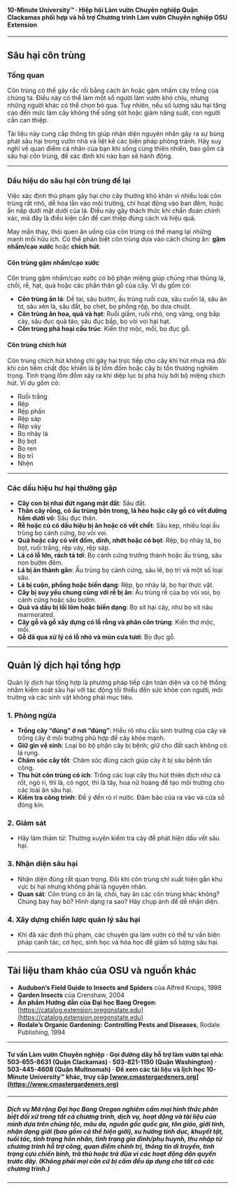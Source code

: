 #### 10-Minute University™ · Hiệp hội Làm vườn Chuyên nghiệp Quận Clackamas phối hợp và hỗ trợ Chương trình Làm vườn Chuyên nghiệp OSU Extension

---

## Sâu hại côn trùng

### Tổng quan

Côn trùng có thể gây rắc rối bằng cách ăn hoặc gặm nhấm cây trồng của chúng ta. Điều này có thể làm một số người làm vườn khó chịu, nhưng những người khác có thể chọn bỏ qua. Tuy nhiên, nếu số lượng sâu hại tăng cao đến mức làm cây không thể sống sót hoặc giảm năng suất, con người cần can thiệp.

Tài liệu này cung cấp thông tin giúp nhận diện nguyên nhân gây ra sự bùng phát sâu hại trong vườn nhà và liệt kê các biện pháp phòng tránh. Hãy suy nghĩ về quan điểm cá nhân của bạn khi sống cùng thiên nhiên, bao gồm cả sâu hại côn trùng, để xác định khi nào bạn sẽ hành động.

---

### Dấu hiệu do sâu hại côn trùng để lại

Việc xác định thủ phạm gây hại cho cây thường khó khăn vì nhiều loài côn trùng rất nhỏ, dễ hòa lẫn vào môi trường, chỉ hoạt động vào ban đêm, hoặc ẩn nấp dưới mặt dưới của lá. Điều này gây thách thức khi chẩn đoán chính xác, mà đây là điều kiện cần để can thiệp đúng cách và hiệu quả.

May mắn thay, thói quen ăn uống của côn trùng có thể mang lại những manh mối hữu ích. Có thể phân biệt côn trùng dựa vào cách chúng ăn: **gặm nhấm/cạo xước** hoặc **chích hút**.

#### Côn trùng gặm nhấm/cạo xước

Côn trùng gặm nhấm/cạo xước có bộ phận miệng giúp chúng nhai thủng lá, chồi, rễ, hạt, quả hoặc các phần thân gỗ của cây. Ví dụ gồm có:

- **Côn trùng ăn lá**: Dế tai, sâu bướm, ấu trùng ruồi cưa, sâu cuốn lá, sâu ăn tơ, sâu xén lá, sâu đất, bọ chét, bọ phồng rộp, bọ dưa chuột.
- **Côn trùng ăn hoa, quả và hạt**: Ruồi giấm, ruồi nhỏ, ong vàng, ong bắp cày, sâu đục quả táo, sâu đục bắp, bọ vòi voi hại hạt.
- **Côn trùng phá hoại cấu trúc**: Kiến thợ mộc, mối, bọ đục gỗ.

#### Côn trùng chích hút

Côn trùng chích hút không chỉ gây hại trực tiếp cho cây khi hút nhựa mà đôi khi còn tiêm chất độc khiến lá bị lốm đốm hoặc cây bị tổn thương nghiêm trọng. Tình trạng lốm đốm xảy ra khi diệp lục bị phá hủy bởi bộ miệng chích hút. Ví dụ gồm có:

- Ruồi trắng
- Rệp
- Rệp phấn
- Rệp sáp
- Rệp vảy
- Bọ nhảy lá
- Bọ bọt
- Bọ ren
- Bọ trĩ
- Nhện

---

### Các dấu hiệu hư hại thường gặp

- **Cây con bị nhai đứt ngang mặt đất**: Sâu đất.
- **Thân cây rỗng, có ấu trùng bên trong, lá héo hoặc cây gỗ có vết đường hầm dưới vỏ**: Sâu đục thân.
- **Rễ hoặc củ có dấu hiệu bị ăn hoặc có vết chết**: Sâu kẹp, nhiều loại ấu trùng bọ cánh cứng, bọ vòi voi.
- **Quả hoặc cây có vết đốm, dính, nhớt hoặc có bọt**: Rệp, bọ nhảy lá, bọ bọt, ruồi trắng, rệp vảy, rệp sáp.
- **Lá có lỗ lớn, rách tả tơi**: Bọ cánh cứng trưởng thành hoặc ấu trùng, sâu non bướm đêm.
- **Lá bị ăn thành gân**: Ấu trùng bọ cánh cứng, sâu lê, bọ trĩ và một số loại sâu.
- **Lá bị cuộn, phồng hoặc biến dạng**: Rệp, bọ nhảy lá, bọ hại thực vật.
- **Cây bị suy yếu chung cùng với rễ bị ăn**: Ấu trùng rễ của bọ vòi voi, bọ cánh cứng hoặc sâu bướm.
- **Quả và dâu bị lồi lõm hoặc biến dạng**: Bọ xít hại cây, như bọ xít nâu marmorated.
- **Cây gỗ và gỗ xây dựng có lỗ rỗng và phân côn trùng**: Kiến thợ mộc, mối.
- **Gỗ đã qua xử lý có lỗ nhỏ và mùn cưa tươi**: Bọ đục gỗ.

---

## Quản lý dịch hại tổng hợp

Quản lý dịch hại tổng hợp là phương pháp tiếp cận toàn diện và có hệ thống nhằm kiểm soát sâu hại với tác động tối thiểu đến sức khỏe con người, môi trường và các sinh vật không phải mục tiêu.

### 1. Phòng ngừa

- **Trồng cây “đúng” ở nơi “đúng”**: Hiểu rõ nhu cầu sinh trưởng của cây và trồng cây ở môi trường phù hợp để cây khỏe mạnh.
- **Giữ gìn vệ sinh**: Loại bỏ bộ phận cây bị bệnh; giữ cho đất sạch không có lá rụng.
- **Chăm sóc cây tốt**: Chăm sóc đúng cách giúp cây ít bị sâu bệnh tấn công.
- **Thu hút côn trùng có ích**: Trồng các loại cây thu hút thiên địch như cà rốt, ngò rí, thì là, cỏ ngọt, thì là tây, hoa nữ hoàng để tạo môi trường cho các loài ăn sâu hại.
- **Kiểm tra công trình**: Để ý đến rò rỉ nước. Đảm bảo cửa ra vào và cửa sổ đóng kín.

### 2. Giám sát

- Hãy làm thám tử: Thường xuyên kiểm tra cây để phát hiện dấu vết sâu hại.

### 3. Nhận diện sâu hại

- Nhận diện đúng rất quan trọng. Đôi khi côn trùng chỉ xuất hiện gần khu vực bị hại nhưng không phải là nguyên nhân.
- **Quan sát**: Côn trùng có ăn lá, chồi, hay ăn các côn trùng khác không? Chúng bay hay bò? Hình dạng ra sao? Hãy chụp ảnh để dễ nhận diện.

### 4. Xây dựng chiến lược quản lý sâu hại

- Khi đã xác định thủ phạm, các chuyên gia làm vườn có thể tư vấn biện pháp canh tác, cơ học, sinh học và hóa học để giảm số lượng sâu hại.

---

## Tài liệu tham khảo của OSU và nguồn khác

- **Audubon’s Field Guide to Insects and Spiders** của Alfred Knops, 1998
- **Garden Insects** của Crenshaw, 2004
- **Ấn phẩm Hướng dẫn của Đại học Bang Oregon**: [https://catalog.extension.oregonstate.edu](https://catalog.extension.oregonstate.edu)
- **Rodale’s Organic Gardening: Controlling Pests and Diseases**, Rodale Publishing, 1994

---

#### Tư vấn Làm vườn Chuyên nghiệp · Gọi đường dây hỗ trợ làm vườn tại nhà: 503-655-8631 (Quận Clackamas) · 503-821-1150 (Quận Washington) · 503-445-4608 (Quận Multnomah) · Để xem các tài liệu và lịch học 10-Minute University™ khác, truy cập [www.cmastergardeners.org](https://www.cmastergardeners.org)

---

##### Dịch vụ Mở rộng Đại học Bang Oregon nghiêm cấm mọi hình thức phân biệt đối xử trong tất cả chương trình, dịch vụ, hoạt động và tài liệu của mình dựa trên chủng tộc, màu da, nguồn gốc quốc gia, tôn giáo, giới tính, nhận dạng giới (bao gồm cả thể hiện giới), xu hướng tính dục, khuyết tật, tuổi tác, tình trạng hôn nhân, tình trạng gia đình/phụ huynh, thu nhập từ chương trình hỗ trợ công, quan điểm chính trị, thông tin di truyền, tình trạng cựu chiến binh, trả thù hoặc trả đũa vì các hoạt động dân quyền trước đây. (Không phải mọi căn cứ bị cấm đều áp dụng cho tất cả các chương trình.)
---